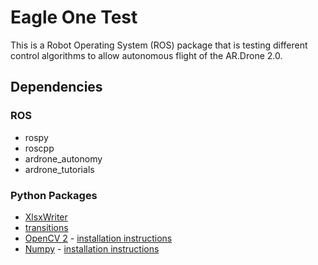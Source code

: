 # Eagle One Test

This is a Robot Operating System (ROS) package that is testing different control algorithms to allow autonomous
flight of the AR.Drone 2.0.

## Dependencies

### ROS
* rospy
* roscpp
* ardrone_autonomy
* ardrone_tutorials

### Python Packages
* [XlsxWriter](https://xlsxwriter.readthedocs.io/)
* [transitions](https://github.com/tyarkoni/transitions)
* [OpenCV 2](http://opencv.org/) - [installation instructions](https://help.ubuntu.com/community/OpenCV)
* [Numpy](http://www.numpy.org/) - [installation instructions](https://www.scipy.org/install.html)
